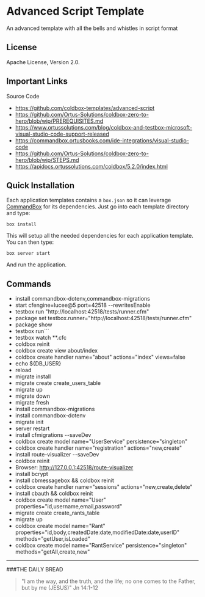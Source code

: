 # Advanced Script Template

An advanced template with all the bells and whistles in script format

## License
Apache License, Version 2.0.

## Important Links

Source Code
- https://github.com/coldbox-templates/advanced-script
- https://github.com/Ortus-Solutions/coldbox-zero-to-hero/blob/wip/PREREQUISITES.md
- https://www.ortussolutions.com/blog/coldbox-and-testbox-microsoft-visual-studio-code-support-released
- https://commandbox.ortusbooks.com/ide-integrations/visual-studio-code
- https://github.com/Ortus-Solutions/coldbox-zero-to-hero/blob/wip/STEPS.md
- https://apidocs.ortussolutions.com/coldbox/5.2.0/index.html

## Quick Installation

Each application templates contains a `box.json` so it can leverage [CommandBox](http://www.ortussolutions.com/products/commandbox) for its dependencies.
Just go into each template directory and type:

```
box install
```

This will setup all the needed dependencies for each application template.  You can then type:

```
box server start
```

And run the application.

## Commands

- install commandbox-dotenv,commandbox-migrations
- start cfengine=lucee@5 port=42518 --rewritesEnable
- testbox run "http://localhost:42518/tests/runner.cfm"
- package set testbox.runner="http://localhost:42518/tests/runner.cfm"
- package show
- testbox run```
- testbox watch **.cfc
- coldbox reinit
- coldbox create view about/index
- coldbox create handler name="about" actions="index" views=false
- echo ${DB_USER}
- reload
- migrate install
- migrate create create_users_table
- migrate up
- migrate down
- migrate fresh
- install commandbox-migrations
- install commandbox-dotenv
- migrate init
- server restart
- install cfmigrations --saveDev
- coldbox create model name="UserService" persistence="singleton"
- coldbox create handler name="registration" actions="new,create"
- install route-visualizer --saveDev
- coldbox reinit
- Browser: http://127.0.0.1:42518/route-visualizer
- install bcrypt
- install cbmessagebox && coldbox reinit
- coldbox create handler name="sessions" actions="new,create,delete"
- install cbauth && coldbox reinit
- coldbox create model name="User" properties="id,username,email,password"
- migrate create create_rants_table
- migrate up
- coldbox create model name="Rant" properties="id,body,createdDate:date,modifiedDate:date,userID" methods="getUser,isLoaded"
- coldbox create model name="RantService" persistence="singleton" methods="getAll,create,new"


---

###THE DAILY BREAD
 > "I am the way, and the truth, and the life; no one comes to the Father, but by me (JESUS)" Jn 14:1-12